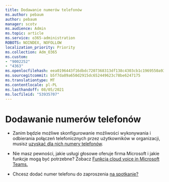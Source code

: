 ```yaml
---
title: Dodawanie numerów telefonów
ms.author: pebaum
author: pebaum
manager: scotv
ms.audience: Admin
ms.topic: article
ms.service: o365-administration
ROBOTS: NOINDEX, NOFOLLOW
localization_priority: Priority
ms.collection: Adm_O365
ms.custom:
- "9002252"
- "4363"
ms.openlocfilehash: eea0196443f16dbdc7207368313df138c4303cb1c1969550a9302a35cc6ed2df
ms.sourcegitcommit: b5f7da89a650d2915dc652449623c78be6247175
ms.translationtype: MT
ms.contentlocale: pl-PL
ms.lasthandoff: 08/05/2021
ms.locfileid: "53935707"
---
```

# <a name="add-phone-number"></a>Dodawanie numerów telefonów

- Zanim będzie możliwe skonfigurowanie możliwości wykonywania i odbierania połączeń telefonicznych przez użytkowników w organizacji, musisz [uzyskać dla nich numery telefonów](https://docs.microsoft.com/MicrosoftTeams/manage-phone-numbers-for-your-organization/).

- Nie masz pewności, jakie usługi głosowe oferuje firma Microsoft i jakie funkcje mogą być potrzebne? Zobacz [Funkcja cloud voice in Microsoft Teams.](https://docs.microsoft.com/MicrosoftTeams/cloud-voice-landing-page)

- Chcesz dodać numer telefonu do zaproszenia [na spotkanie?](https://docs.microsoft.com/MicrosoftTeams/set-the-phone-numbers-included-on-invites-in-teams)
